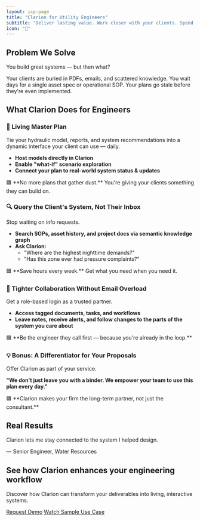 ```yaml
---
layout: icp-page
title: "Clarion for Utility Engineers"
subtitle: "Deliver lasting value. Work closer with your clients. Spend less time chasing context."
icon: "🔧"
---
```


## Problem We Solve

You build great systems — but then what?

Your clients are buried in PDFs, emails, and scattered knowledge. You wait days for a single asset spec or operational SOP. Your plans go stale before they're even implemented.

## What Clarion Does for Engineers

### 🔁 Living Master Plan
Tie your hydraulic model, reports, and system recommendations into a dynamic interface your client can use — daily.

- **Host models directly in Clarion**
- **Enable "what-if" scenario exploration**
- **Connect your plan to real-world system status & updates**

<div class="highlight-box">
🟦 **No more plans that gather dust.** You're giving your clients something they can build on.
</div>

### 🔍 Query the Client's System, Not Their Inbox
Stop waiting on info requests.

- **Search SOPs, asset history, and project docs via semantic knowledge graph**
- **Ask Clarion:**
  - "Where are the highest nighttime demands?"
  - "Has this zone ever had pressure complaints?"

<div class="highlight-box">
🟦 **Save hours every week.** Get what you need when you need it.
</div>

### 🤝 Tighter Collaboration Without Email Overload
Get a role-based login as a trusted partner.

- **Access tagged documents, tasks, and workflows**
- **Leave notes, receive alerts, and follow changes to the parts of the system you care about**

<div class="highlight-box">
🟦 **Be the engineer they call first — because you're already in the loop.**
</div>

### 💡 Bonus: A Differentiator for Your Proposals
Offer Clarion as part of your service.

**"We don't just leave you with a binder. We empower your team to use this plan every day."**

<div class="highlight-box">
🟦 **Clarion makes your firm the long-term partner, not just the consultant.**
</div>

## Real Results

<div class="quote-box">
<p>Clarion lets me stay connected to the system I helped design.</p>
<div class="attribution">— Senior Engineer, Water Resources</div>
</div>

<div class="cta-section">
<h2>See how Clarion enhances your engineering workflow</h2>
<p>Discover how Clarion can transform your deliverables into living, interactive systems.</p>
<div class="cta-buttons">
<a href="/#demo" class="cta-button">Request Demo</a>
<a href="/#features" class="cta-button secondary">Watch Sample Use Case</a>
</div>
</div>